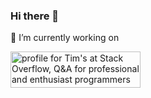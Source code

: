 ### Hi there 👋
🔭 I’m currently working on 

<a href="https://stackoverflow.com/users/16002501/tims"><img src="https://stackoverflow.com/users/flair/16002501.png" width="208" height="58" alt="profile for Tim&#39;s at Stack Overflow, Q&amp;A for professional and enthusiast programmers" title="profile for Tim&#39;s at Stack Overflow, Q&amp;A for professional and enthusiast programmers"></a>


<!--
**Timsword/Timsword** is a ✨ _special_ ✨ repository because its `README.md` (this file) appears on your GitHub profile.

Here are some ideas to get you started:

- 🔭 I’m currently working on ...
- 🌱 I’m currently learning ...
- 👯 I’m looking to collaborate on ...
- 🤔 I’m looking for help with ...
- 💬 Ask me about ...
- 📫 How to reach me: ...
- 😄 Pronouns: ...
- ⚡ Fun fact: ...
-->
